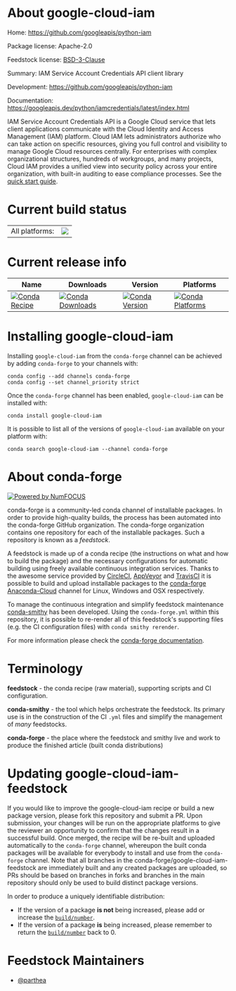 About google-cloud-iam
======================

Home: https://github.com/googleapis/python-iam

Package license: Apache-2.0

Feedstock license: [BSD-3-Clause](https://github.com/conda-forge/google-cloud-iam-feedstock/blob/master/LICENSE.txt)

Summary: IAM Service Account Credentials API client library

Development: https://github.com/googleapis/python-iam

Documentation: https://googleapis.dev/python/iamcredentials/latest/index.html

IAM Service Account Credentials API is a Google Cloud service that lets client applications communicate with the Cloud Identity and Access Management (IAM) platform. Cloud IAM lets administrators authorize who can take action on specific resources, giving you full control and visibility to manage Google Cloud resources centrally. For enterprises with complex organizational structures, hundreds of workgroups, and many projects, Cloud IAM provides a unified view into security policy across your entire organization, with built-in auditing to ease compliance processes.
See the [quick start guide](https://googleapis.dev/python/iamcredentials/latest/index.html#quick-start).

Current build status
====================


<table><tr><td>All platforms:</td>
    <td>
      <a href="https://dev.azure.com/conda-forge/feedstock-builds/_build/latest?definitionId=9635&branchName=master">
        <img src="https://dev.azure.com/conda-forge/feedstock-builds/_apis/build/status/google-cloud-iam-feedstock?branchName=master">
      </a>
    </td>
  </tr>
</table>

Current release info
====================

| Name | Downloads | Version | Platforms |
| --- | --- | --- | --- |
| [![Conda Recipe](https://img.shields.io/badge/recipe-google--cloud--iam-green.svg)](https://anaconda.org/conda-forge/google-cloud-iam) | [![Conda Downloads](https://img.shields.io/conda/dn/conda-forge/google-cloud-iam.svg)](https://anaconda.org/conda-forge/google-cloud-iam) | [![Conda Version](https://img.shields.io/conda/vn/conda-forge/google-cloud-iam.svg)](https://anaconda.org/conda-forge/google-cloud-iam) | [![Conda Platforms](https://img.shields.io/conda/pn/conda-forge/google-cloud-iam.svg)](https://anaconda.org/conda-forge/google-cloud-iam) |

Installing google-cloud-iam
===========================

Installing `google-cloud-iam` from the `conda-forge` channel can be achieved by adding `conda-forge` to your channels with:

```
conda config --add channels conda-forge
conda config --set channel_priority strict
```

Once the `conda-forge` channel has been enabled, `google-cloud-iam` can be installed with:

```
conda install google-cloud-iam
```

It is possible to list all of the versions of `google-cloud-iam` available on your platform with:

```
conda search google-cloud-iam --channel conda-forge
```


About conda-forge
=================

[![Powered by
NumFOCUS](https://img.shields.io/badge/powered%20by-NumFOCUS-orange.svg?style=flat&colorA=E1523D&colorB=007D8A)](https://numfocus.org)

conda-forge is a community-led conda channel of installable packages.
In order to provide high-quality builds, the process has been automated into the
conda-forge GitHub organization. The conda-forge organization contains one repository
for each of the installable packages. Such a repository is known as a *feedstock*.

A feedstock is made up of a conda recipe (the instructions on what and how to build
the package) and the necessary configurations for automatic building using freely
available continuous integration services. Thanks to the awesome service provided by
[CircleCI](https://circleci.com/), [AppVeyor](https://www.appveyor.com/)
and [TravisCI](https://travis-ci.com/) it is possible to build and upload installable
packages to the [conda-forge](https://anaconda.org/conda-forge)
[Anaconda-Cloud](https://anaconda.org/) channel for Linux, Windows and OSX respectively.

To manage the continuous integration and simplify feedstock maintenance
[conda-smithy](https://github.com/conda-forge/conda-smithy) has been developed.
Using the ``conda-forge.yml`` within this repository, it is possible to re-render all of
this feedstock's supporting files (e.g. the CI configuration files) with ``conda smithy rerender``.

For more information please check the [conda-forge documentation](https://conda-forge.org/docs/).

Terminology
===========

**feedstock** - the conda recipe (raw material), supporting scripts and CI configuration.

**conda-smithy** - the tool which helps orchestrate the feedstock.
                   Its primary use is in the construction of the CI ``.yml`` files
                   and simplify the management of *many* feedstocks.

**conda-forge** - the place where the feedstock and smithy live and work to
                  produce the finished article (built conda distributions)


Updating google-cloud-iam-feedstock
===================================

If you would like to improve the google-cloud-iam recipe or build a new
package version, please fork this repository and submit a PR. Upon submission,
your changes will be run on the appropriate platforms to give the reviewer an
opportunity to confirm that the changes result in a successful build. Once
merged, the recipe will be re-built and uploaded automatically to the
`conda-forge` channel, whereupon the built conda packages will be available for
everybody to install and use from the `conda-forge` channel.
Note that all branches in the conda-forge/google-cloud-iam-feedstock are
immediately built and any created packages are uploaded, so PRs should be based
on branches in forks and branches in the main repository should only be used to
build distinct package versions.

In order to produce a uniquely identifiable distribution:
 * If the version of a package **is not** being increased, please add or increase
   the [``build/number``](https://docs.conda.io/projects/conda-build/en/latest/resources/define-metadata.html#build-number-and-string).
 * If the version of a package **is** being increased, please remember to return
   the [``build/number``](https://docs.conda.io/projects/conda-build/en/latest/resources/define-metadata.html#build-number-and-string)
   back to 0.

Feedstock Maintainers
=====================

* [@parthea](https://github.com/parthea/)

